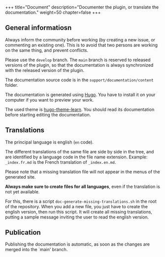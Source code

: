 +++
title="Document"
description="Documenter the plugin, or translate the documentation."
weight=50
chapter=false
+++

## General informatiosn

Always inform the community before working (by creating a new issue, or commenting an existing one). This is to avoid that two persons are
working on the same thing, and prevent conflicts.

Please use the `develop` branch. The `main` branch is reserved to released versions of the plugin, so that the documentation is always synchronized with the released version of the plugin.

The documentation source code is in the `support/documentation/content` folder.

The documentation is generated using [Hugo](https://gohugo.io/).
You have to install it on your computer if you want to preview your work.

The used theme is [hugo-theme-learn](https://learn.netlify.app/).
You should read its documentation before starting editing the documentation.

## Translations

The principal language is english (`en` code).

The different translations of the same file are side by side in the
tree, and are identified by a language code in the file name extension.
Example: `_index.fr.md` is the French translation of `_index.en.md`.

Please note that a missing translation file will not appear in the menus of the generated site.

**Always make sure to create files for all languages**, even if the translation is not yet available.

For this, there is a script `doc-generate-missing-translations.sh` in the root of the repository. When you add a new file, you just have to create the english version, then run this script. It will create all  missing translations, putting a sample message inviting the user to read the english version.

## Publication

Publishing the documentation is automatic, as soon as the changes are merged into the `main' branch.
